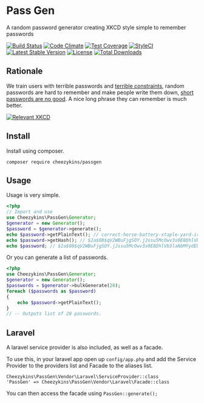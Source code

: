 # Pass Gen
A random password generator creating XKCD style simple to remember passwords

[![Build Status](https://travis-ci.org/Cheezykins/PassGen.svg?branch=master)](https://travis-ci.org/Cheezykins/PassGen)
[![Code Climate](https://codeclimate.com/github/Cheezykins/PassGen/badges/gpa.svg)](https://codeclimate.com/github/Cheezykins/PassGen)
[![Test Coverage](https://codeclimate.com/github/Cheezykins/PassGen/badges/coverage.svg)](https://codeclimate.com/github/Cheezykins/PassGen/coverage)
[![StyleCI](https://styleci.io/repos/64023504/shield)](https://styleci.io/repos/64023504)
[![Latest Stable Version](https://poser.pugx.org/cheezykins/passgen/v/stable)](https://packagist.org/packages/cheezykins/passgen)
[![License](https://poser.pugx.org/cheezykins/passgen/license)](https://packagist.org/packages/cheezykins/passgen)
[![Total Downloads](https://poser.pugx.org/cheezykins/passgen/downloads)](https://packagist.org/packages/cheezykins/passgen)

## Rationale

We train users with terrible passwords and [terrible constraints](https://www.troyhunt.com/security-insanity-how-we-keep-failing-at-the-basics/), random passwords are hard to remember and make people write them down, [short passwords are no good](https://blog.codinghorror.com/your-password-is-too-damn-short/). A nice long phrase they can remember is much better.

[![Relevant XKCD](http://imgs.xkcd.com/comics/password_strength.png)](https://www.xkcd.com)

## Install

Install using composer.

```
composer require cheezykins/passgen
```

## Usage

Usage is very simple.

```php
<?php
// Import and use
use Cheezykins\PassGen\Generator;
$generator = new Generator();
$password = $generator->generate();
echo $password->getPlainText(); // correct-horse-battery-staple-yard-iron
echo $password->getHash(); // $2a$08$qV2WBuFjgSOY.jJssu5McOwv3s0E8DhlVb3laNbMYydEUseZhDp0i
echo $password; // $2a$08$qV2WBuFjgSOY.jJssu5McOwv3s0E8DhlVb3laNbMYydEUseZhDp0i
```

Or you can generate a list of passwords.

```php
<?php
use Cheezykins\PassGen\Generator;
$generator = new Generator();
$passwords = $generator->bulkGenerate(20);
foreach ($passwords as $password)
{
    echo $password->getPlainText();
}
// -- Outputs list of 20 passwords.
```

## Laravel

A laravel service provider is also included, as well as a facade.

To use this, in your laravel app open up `config/app.php` and add the Service Provider to the providers list and Facade to the aliases list.

```
Cheezykins\PassGen\Vendor\Laravel\ServiceProvider::class
'PassGen' => Cheezykins\PassGen\Vendor\Laravel\Facade::class 
```

You can then access the facade using `PassGen::generate();`
